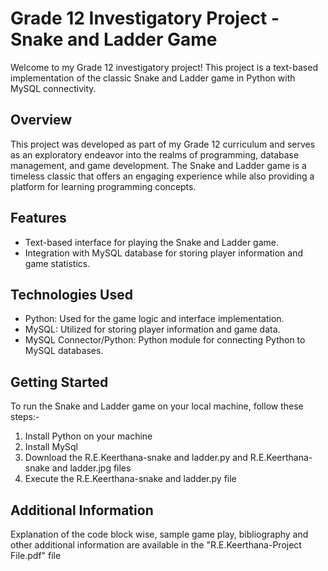 # Grade 12 Investigatory Project - Snake and Ladder Game

Welcome to my Grade 12 investigatory project! This project is a text-based implementation of the classic Snake and Ladder game in Python with MySQL connectivity.

## Overview

This project was developed as part of my Grade 12 curriculum and serves as an exploratory endeavor into the realms of programming, database management, and game development. The Snake and Ladder game is a timeless classic that offers an engaging experience while also providing a platform for learning programming concepts.

## Features

- Text-based interface for playing the Snake and Ladder game.
- Integration with MySQL database for storing player information and game statistics.

## Technologies Used

- Python: Used for the game logic and interface implementation.
- MySQL: Utilized for storing player information and game data.
- MySQL Connector/Python: Python module for connecting Python to MySQL databases.

## Getting Started

To run the Snake and Ladder game on your local machine, follow these steps:-

1. Install Python on your machine
2. Install MySql
3. Download the R.E.Keerthana-snake and ladder.py and R.E.Keerthana-snake and ladder.jpg files
4. Execute the R.E.Keerthana-snake and ladder.py file

## Additional Information

Explanation of the code block wise, sample game play, bibliography and other additional information are available in the "R.E.Keerthana-Project File.pdf" file
